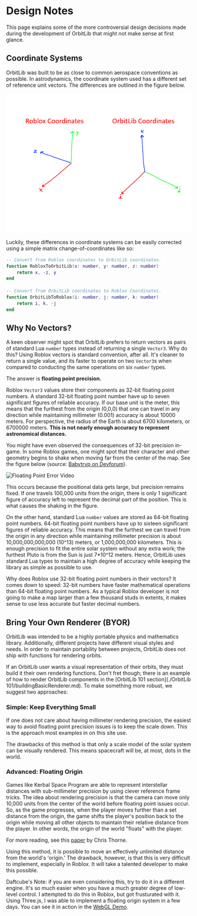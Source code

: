 # Design Notes

This page explains some of the more controversial design decisions made during the development of OrbitLib that might not make sense at first glance.

## Coordinate Systems

OrbitLib was built to be as close to common aerospace conventions as possible. In astrodynamics, the coordinate system used has a different set of reference unit vectors. The differences are outlined in the figure below.

![Coordinates](./assets/orbitLibCoordinates.png)

Luckily, these differences in coordinate systems can be easily corrected using a simple matrix change-of-coordinates like so:

```lua title="Conversion Examples"
-- Convert from Roblox coordinates to OrbitLib coordinates.
function RobloxToOrbitLib(x: number, y: number, z: number)
    return x, -z, y
end

-- Convert from OrbitLib coordinates to Roblox Coordinates.
function OrbitLibToRoblox(i: number, j: number, k: number)
    return i, k, -j
end
```

## Why No Vectors?

A keen observer might spot that OrbitLib prefers to return vectors as pairs of standard Lua `number` types instead of returning a single `Vector3`. Why do this? Using Roblox vectors is standard convention, after all. It's cleaner to return a single value, and its faster to operate on two `Vector3`s when compared to conducting the same operations on six `number` types.

The answer is **floating point precision.** 

Roblox `Vector3` values store their components as 32-bit floating point numbers. A standard 32-bit floating point number have up to seven significant figures of reliable accuracy. If our base unit is the meter, this means that the furthest from the origin (0,0,0) that one can travel in any direction while maintaining millimeter (0.001) accuracy is about 10000 meters. For perspective, the radius of the Earth is about 6700 kilometers, or 6700000 meters. **This is not nearly enough accuracy to represent astronomical distances.**

You might have even observed the consequences of 32-bit precision in-game. In some Roblox games, one might spot that their character and other geometry begins to shake when moving far from the center of the map. See the figure below (source: [Babytrvp on Devforum](https://devforum.roblox.com/t/floating-point-error-demonstration/800923)).

![Floating Point Error Video](./assets/tvrpFloatError.gif)

This occurs because the positional data gets large, but precision remains fixed. If one travels 100,000 units from the origin, there is only 1 significant figure of accuracy left to represent the decimal part of the position. This is what causes the shaking in the figure.

On the other hand, standard Lua `number` values are stored as 64-bit floating point numbers. 64-bit floating point numbers have up to sixteen significant figures of reliable accuracy. This means that the furthest we can travel from the origin in any direction while maintaining millimeter precision is about 10,000,000,000,000 (10^13) meters, or 1,000,000,000 kilometers. This is enough precision to fit the entire solar system without any extra work; the furthest Pluto is from the Sun is just 7*10^12 meters. Hence, OrbitLib uses standard Lua types to maintain a high degree of accuracy while keeping the library as simple as possible to use.

Why does Roblox use 32-bit floating point numbers in their vectors? It comes down to speed: 32-bit numbers have faster mathematical operations than 64-bit floating point numbers. As a typical Roblox developer is not going to make a map larger than a few thousand studs in extents, it makes sense to use less accurate but faster decimal numbers.


## Bring Your Own Renderer (BYOR)

OrbitLib was intended to be a highly portable physics and mathematics library. Additionally, different projects have different visual styles and needs. In order to maintain portability between projects, OrbitLib does not ship with functions for rendering orbits.

If an OrbitLib user wants a visual representation of their orbits, they must build it their own rendering functions. Don't fret though; there is an example of how to render OrbitLib components in the [OrbitLib 101 section](./OrbitLib 101/buildingBasicRenderer.md). To make something more robust, we suggest two approaches:

### Simple: Keep Everything Small

If one does not care about having millimeter rendering precision, the easiest way to avoid floating point precision issues is to keep the scale down. This is the approach most examples in on this site use.

The drawbacks of this method is that only a scale model of the solar system can be visually rendered. This means spacecraft will be, at most, dots in the world.

### Advanced: Floating Origin

Games like Kerbal Space Program are able to represent interstellar distances with sub-millimeter precision by using clever reference frame tricks. The idea about rendering precision is that the camera can move only 10,000 units from the center of the world before floating point issues occur. So, as the game progresses, when the player moves further than a set distance from the origin, the game shifts the player's position back to the origin while moving all other objects to maintain their relative distance from the player. In other words, the origin of the world "floats" with the player.

For more reading, see this [paper](https://citeseerx.ist.psu.edu/viewdoc/download?doi=10.1.1.471.7201&rep=rep1&type=pdf) by Chris Thorne.

Using this method, it is possible to move an effectively unlimited distance from the world's 'origin.' The drawback, however, is that this is very difficult to implement, especially in Roblox. It will take a talented developer to make this possible.

Daftcube's Note: if you are even considering this, try to do it in a different engine. It's so much easier when you have a much greater degree of low-level control. I attempted to do this in Roblox, but got frusturated with it. Using Three.js, I was able to implement a floating origin system in a few days. You can see it in action in the [WebGL Demo](./demo.md).